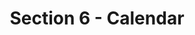 ---
layout: schedule
title: Section 6 - Calendar
parent: Calendar
permalink: /calendar/s6
instructor: Prof Wand
location: Virtually - See Canvas for Zoom Link
dates: Wednesdays 6:00pm-9:20pm
weeks:
  # Each key in this dictionary is a week, and then eaach week has a key in [Mon, Tue, Wed, Wed, Fri].
  # Each day has keys `date` and `content`. The date is shown on the schedule, and `content` is a key into the yml file in _data/modules.yml. `content` may be an array.
  # Each day can also have a `note` field, which is shown in italics on the calendar.
  # This schedule data is unioned with the deadlines in _data/config.yml
  '1':
    Wed:
      date: 2023/01/11
      content: [1a,1b]
  '2':
    Wed:
      date: 2023/01/18
      content: [2a,2b]
  '3':
    Wed:
      date: 2023/01/25
      content: [3a,3b]
  '4':
    Wed:
      date: 2023/02/01
      content: [4a,4b]
  '5':
    Wed:
      date: 2023/02/08
      content: [5a,5b]
  '6':
    Wed:
      date: 2023/02/15
      content: [6a,6b]
  '7':
    Wed:
      date: 2023/02/22
      content: [7a,8a]
  '8':
    Wed:
      date: 2023/03/01
      content: [7b,8b]
  '9':
    Wed:
      date: 2023/03/08
      content: springbreak
  '10':
    Wed:
      date: 2023/03/15
      content: [9a,9b]
  '11':
    Wed:
      date: 2023/03/22
      content: [10a,10b]
  '12':
    Wed:
      date: 2023/03/29
      content: [11a,11b]
  '13':
    Wed:
      date: 2023/04/05
      content: [12a]
  '14':
    Wed:
      date: 2023/04/12
      content: [12b,13b]
  '15':
    Wed:
      date: 2023/04/19
      content: [14a]
---